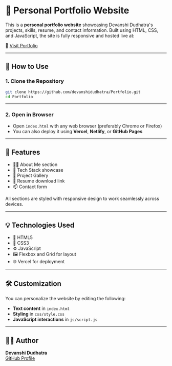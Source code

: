 # 💼 Personal Portfolio Website

This is a **personal portfolio website** showcasing Devanshi Dudhatra's projects, skills, resume, and contact information. Built using HTML, CSS, and JavaScript, the site is fully responsive and hosted live at:

🔗 [Visit Portfolio](https://portfolio-website-two-theta-87.vercel.app)

---

## 📂 How to Use

### 1. Clone the Repository
```bash
git clone https://github.com/devanshidudhatra/Portfolio.git
cd Portfolio
```

---

### 2. Open in Browser
- Open `index.html` with any web browser (preferably Chrome or Firefox)
- You can also deploy it using **Vercel**, **Netlify**, or **GitHub Pages**

---

## 🌟 Features

- 🧑‍💻 About Me section
- 🧰 Tech Stack showcase
- 📁 Project Gallery
- 📜 Resume download link
- 📫 Contact form

All sections are styled with responsive design to work seamlessly across devices.

---

## 💡 Technologies Used

- 🧾 HTML5  
- 🎨 CSS3  
- ⚙️ JavaScript  
- 🖼️ Flexbox and Grid for layout  
- 🌐 Vercel for deployment  

---

## 🛠️ Customization

You can personalize the website by editing the following:

- **Text content** in `index.html`
- **Styling** in `css/style.css`
- **JavaScript interactions** in `js/script.js`

---

## 🙋‍♀️ Author

**Devanshi Dudhatra**  
[GitHub Profile](https://github.com/devanshidudhatra)
